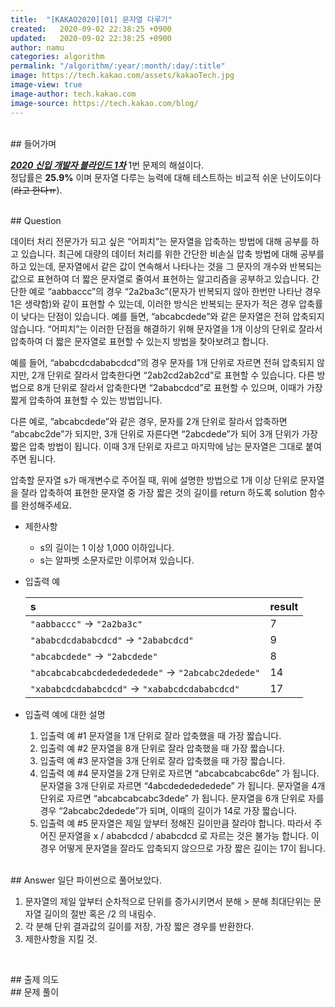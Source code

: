 ```yaml
---
title:  "[KAKAO2020][01] 문자열 다루기"
created:   2020-09-02 22:38:25 +0900
updated:   2020-09-02 22:38:25 +0900
author: namu
categories: algorithm
permalink: "/algorithm/:year/:month/:day/:title"
image: https://tech.kakao.com/assets/kakaoTech.jpg
image-view: true
image-author: tech.kakao.com
image-source: https://tech.kakao.com/blog/
---
```


<br>
## 들어가며

[**_2020 신입 개발자 블라인드 1차_**](https://tech.kakao.com/2019/10/02/kakao-blind-recruitment-2020-round1/)
1번 문제의 해설이다.<br>
정답률은 **25.9%** 이며 문자열 다루는 능력에 대해 테스트하는 비교적 쉬운 난이도이다(<del>라고 한다ㅠ</del>).

<br>
## Question

데이터 처리 전문가가 되고 싶은 “어피치”는 문자열을 압축하는 방법에 대해 공부를 하고 있습니다. 최근에 대량의 데이터 처리를 위한 간단한 비손실 압축 방법에 대해 공부를 하고 있는데, 문자열에서 같은 값이 연속해서 나타나는 것을 그 문자의 개수와 반복되는 값으로 표현하여 더 짧은 문자열로 줄여서 표현하는 알고리즘을 공부하고 있습니다. 간단한 예로 “aabbaccc”의 경우 “2a2ba3c”(문자가 반복되지 않아 한번만 나타난 경우 1은 생략함)와 같이 표현할 수 있는데, 이러한 방식은 반복되는 문자가 적은 경우 압축률이 낮다는 단점이 있습니다. 예를 들면, “abcabcdede”와 같은 문자열은 전혀 압축되지 않습니다. “어피치”는 이러한 단점을 해결하기 위해 문자열을 1개 이상의 단위로 잘라서 압축하여 더 짧은 문자열로 표현할 수 있는지 방법을 찾아보려고 합니다.

예를 들어, “ababcdcdababcdcd”의 경우 문자를 1개 단위로 자르면 전혀 압축되지 않지만, 2개 단위로 잘라서 압축한다면 “2ab2cd2ab2cd”로 표현할 수 있습니다. 다른 방법으로 8개 단위로 잘라서 압축한다면 “2ababcdcd”로 표현할 수 있으며, 이때가 가장 짧게 압축하여 표현할 수 있는 방법입니다.

다른 예로, “abcabcdede”와 같은 경우, 문자를 2개 단위로 잘라서 압축하면 “abcabc2de”가 되지만, 3개 단위로 자른다면 “2abcdede”가 되어 3개 단위가 가장 짧은 압축 방법이 됩니다. 이때 3개 단위로 자르고 마지막에 남는 문자열은 그대로 붙여주면 됩니다.

압축할 문자열 s가 매개변수로 주어질 때, 위에 설명한 방법으로 1개 이상 단위로 문자열을 잘라 압축하여 표현한 문자열 중 가장 짧은 것의 길이를 return 하도록 solution 함수를 완성해주세요.

* 제한사항
    - s의 길이는 1 이상 1,000 이하입니다.
    - s는 알파벳 소문자로만 이루어져 있습니다.

* 입출력 예

    | s	| result |
    |:--------|:----|
    | ```"aabbaccc"``` -> ```"2a2ba3c"``` | 7 |
    | ```"ababcdcdababcdcd"``` -> ```"2ababcdcd"``` | 9 |
    | ```"abcabcdede"``` -> ```"2abcdede"``` | 8 |
    | ```"abcabcabcabcdededededede"``` -> ```"2abcabc2dedede"``` | 14 |
    | ```"xababcdcdababcdcd"``` -> ```"xababcdcdababcdcd"``` | 17 |

* 입출력 예에 대한 설명
    1. 입출력 예 #1 문자열을 1개 단위로 잘라 압축했을 때 가장 짧습니다.
    2. 입출력 예 #2 문자열을 8개 단위로 잘라 압축했을 때 가장 짧습니다.
    3. 입출력 예 #3 문자열을 3개 단위로 잘라 압축했을 때 가장 짧습니다.
    4. 입출력 예 #4 문자열을 2개 단위로 자르면 “abcabcabcabc6de” 가 됩니다. 문자열을 3개 단위로 자르면 “4abcdededededede” 가 됩니다. 문자열을 4개 단위로 자르면 “abcabcabcabc3dede” 가 됩니다. 문자열을 6개 단위로 자를 경우 “2abcabc2dedede”가 되며, 이때의 길이가 14로 가장 짧습니다.
    5. 입출력 예 #5 문자열은 제일 앞부터 정해진 길이만큼 잘라야 합니다. 따라서 주어진 문자열을 x / ababcdcd / ababcdcd 로 자르는 것은 불가능 합니다. 이 경우 어떻게 문자열을 잘라도 압축되지 않으므로 가장 짧은 길이는 17이 됩니다.

<br>
## Answer
일단 파이썬으로 풀어보았다.

1. 문자열의 제일 앞부터 순차적으로 단위를 증가시키면서 분해 > 분해 최대단위는 문자열 길이의 절반 혹은 /2 의 내림수.
2. 각 분해 단위 결과값의 길이를 저장, 가장 짧은 경우를 반환한다.
3. 제한사항을 지킬 것.

```python
```

<br>
## 출제 의도

<br>
## 문제 풀이
